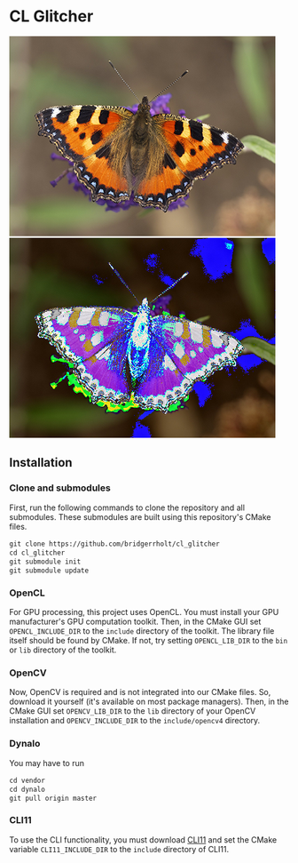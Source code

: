 # CL Glitcher
![A butterfly (Aglais urticae)](docs/aglais-urticae.png)
![A butterfly (Aglais urticae) after image processing](docs/aglais-urticae-cmd1.png)

## Installation
### Clone and submodules
First, run the following commands to clone the repository and all submodules. These submodules are built using this repository's CMake files.
```shell script
git clone https://github.com/bridgerrholt/cl_glitcher
cd cl_glitcher
git submodule init
git submodule update
```

### OpenCL
For GPU processing, this project uses OpenCL. You must install your GPU manufacturer's GPU computation toolkit. Then, in the CMake GUI set `OPENCL_INCLUDE_DIR` to the `include` directory of the toolkit. The library file itself should be found by CMake. If not, try setting `OPENCL_LIB_DIR` to the `bin` or `lib` directory of the toolkit.

### OpenCV
Now, OpenCV is required and is not integrated into our CMake files. So, download it yourself (it's available on most package managers). Then, in the CMake GUI set `OPENCV_LIB_DIR` to the `lib` directory of your OpenCV installation and `OPENCV_INCLUDE_DIR` to the `include/opencv4` directory.

### Dynalo
You may have to run
```shell script
cd vendor
cd dynalo
git pull origin master
```

### CLI11
To use the CLI functionality, you must download [CLI11](https://github.com/CLIUtils/CLI11) and set the CMake variable `CLI11_INCLUDE_DIR` to the `include` directory of CLI11.